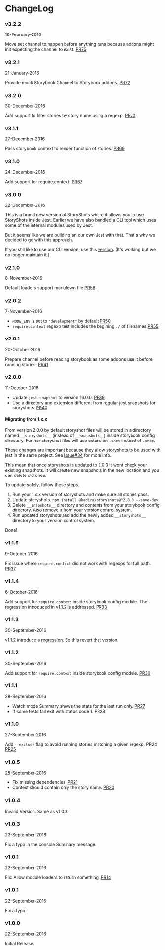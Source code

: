 # ChangeLog

### v3.2.2
16-February-2016

Move set channel to happen before anything runs because addons might init expecting the channel to exist. [PR75](https://github.com/storybooks/storyshots/pull/75)

### v3.2.1
21-January-2016

Provide mock Storybook Channel to Storybook addons. [PR72](https://github.com/storybooks/storyshots/pull/72)

### v3.2.0
30-December-2016

Add support to filter stories by story name using a regexp. [PR70](https://github.com/storybooks/storyshots/pull/70)

### v3.1.1
27-December-2016

Pass storybook context to render function of stories. [PR69](https://github.com/storybooks/storyshots/pull/69)

### v3.1.0
24-December-2016

Add support for require.context. [PR67](https://github.com/storybooks/storyshots/pull/67)

### v3.0.0
22-December-2016

This is a brand new version of StoryShots where it allows you to use StoryShots inside Jest. Earlier we have also bundled a CLI tool which uses some of the internal modules used by Jest.

But it seems like we are building an our own Jest with that. That's why we decided to go with this approach.

If you still like to use our CLI version, use this [version](https://github.com/storybooks/storyshots/tree/v2.1.0).
(It's working but we no longer maintain it.)

### v2.1.0
8-November-2016

Default loaders support markdown file [PR56](https://github.com/kadirahq/storyshots/pull/56)

### v2.0.2
7-November-2016

* `NODE_ENV` is set to `"development"` by default [PR50](https://github.com/kadirahq/storyshots/pull/50)
* `require.context` regexp test includes the begining `./` of filenames [PR55](https://github.com/kadirahq/storyshots/pull/55)

### v2.0.1
20-October-2016

Prepare channel before reading storybook as some addons use it before running stories. [PR41](https://github.com/kadirahq/storyshots/pull/41)

### v2.0.0
11-October-2016

* Update `jest-snapshot` to version 16.0.0. [PR39](https://github.com/kadirahq/storyshots/pull/39)
* Use a directory and extension different from regular jest snapshots for storyshots. [PR40](https://github.com/kadirahq/storyshots/pull/40)

#### Migrating from 1.x.x

From version 2.0.0 by default storyshot files will be stored in a directory named `__storyshots__` (instead of `__snapshots__`) inside storybook config directory. Further storyshot files will use extension `.shot` instead of `.snap`.

These changes are important because they allow storyshots to be used with jest in the same project. See [issue#34](https://github.com/kadirahq/storyshots/issues/34) for more info.

This mean that once storyshots is updated to 2.0.0 it wont check your existing snapshots. It will create new snapshots in the new location and you can delete old ones.

To update safely, follow these steps.

1. Run your 1.x.x version of storyshots and make sure all stories pass.
2. Update storyshots. `npm install @kadira/storyshots@^2.0.0 --save-dev`
3. Delete `__snapshots__` directory and contents from your storybook config directory. Also remove it from your version control system.
4. Run updated storyshots and add the newly added `__storyshots__` directory to your version control system.

Done!

### v1.1.5
9-October-2016

Fix issue where `require.context` did not work with regexps for full path. [PR37](https://github.com/kadirahq/storyshots/pull/37)

### v1.1.4
6-October-2016

Add support for `require.context` inside storybook config module. The regression introduced in v1.1.2 is addressed. [PR33](https://github.com/kadirahq/storyshots/pull/30)

### v1.1.3
30-September-2016

v1.1.2 introduce a [regression](https://github.com/kadirahq/storyshots/pull/30#issuecomment-250805615). So this revert that version.

### v1.1.2
30-September-2016

Add support for `require.context` inside storybook config module. [PR30](https://github.com/kadirahq/storyshots/pull/30)

### v1.1.1
28-September-2016

* Watch mode Summary shows the stats for the last run only. [PR27](https://github.com/kadirahq/storyshots/pull/27)
* If some tests fail exit with status code 1. [PR28](https://github.com/kadirahq/storyshots/pull/28)

### v1.1.0
27-September-2016

Add `--exclude` flag to avoid running stories matching a given regexp. [PR24](https://github.com/kadirahq/storyshots/pull/24) [PR25](https://github.com/kadirahq/storyshots/pull/25)

### v1.0.5
25-September-2016

* Fix missing dependencies. [PR21](https://github.com/kadirahq/storyshots/pull/21)
* Context should contain only the story name. [PR20](https://github.com/kadirahq/storyshots/pull/20)

### v1.0.4

Invalid Version. Same as v1.0.3

### v1.0.3
23-September-2016

Fix a typo in the console Summary message.

### v1.0.1
22-September-2016

Fix: Allow module loaders to return something. [PR14](https://github.com/kadirahq/storyshots/pull/14)

### v1.0.1
22-September-2016

Fix a typo.

### v1.0.0
22-September-2016

Initial Release.
